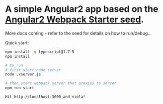 # A simple Angular2 app based on the [Angular2 Webpack Starter seed](https://github.com/AngularClass/angular2-webpack-starter).

More docs coming - refer to the seed for details on how to run/debug...


Quick start:

```bash
npm install -g typescript@1.7.5
npm install

# to run
# first start node server
node ./server.js

# then start webpack server that proxies to server
npm run start

Hit http://localhost:3000 and viola!
```


